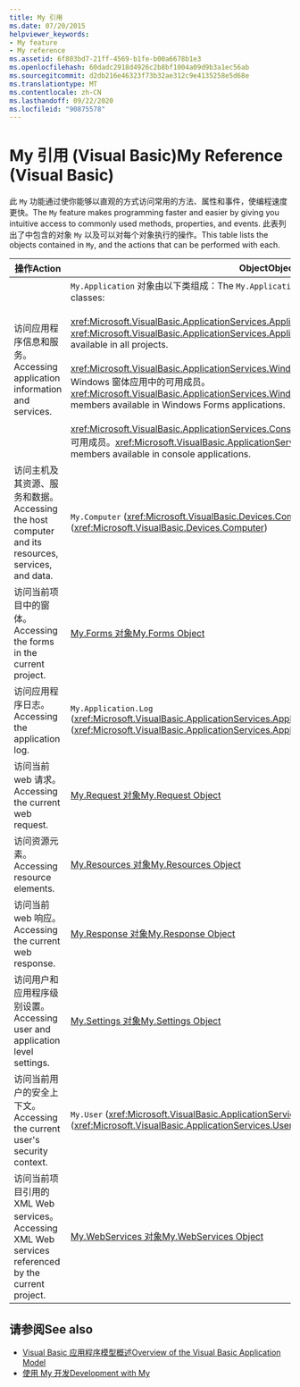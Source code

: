 ```yaml
---
title: My 引用
ms.date: 07/20/2015
helpviewer_keywords:
- My feature
- My reference
ms.assetid: 6f803bd7-21ff-4569-b1fe-b00a6678b1e3
ms.openlocfilehash: 60dadc2918d4926c2b8bf1004a09d9b3a1ec56ab
ms.sourcegitcommit: d2db216e46323f73b32ae312c9e4135258e5d68e
ms.translationtype: MT
ms.contentlocale: zh-CN
ms.lasthandoff: 09/22/2020
ms.locfileid: "90875578"
---
```

# <a name="my-reference-visual-basic"></a><span data-ttu-id="83ebb-102">My 引用 (Visual Basic)</span><span class="sxs-lookup"><span data-stu-id="83ebb-102">My Reference (Visual Basic)</span></span>

<span data-ttu-id="83ebb-103">此 `My` 功能通过使你能够以直观的方式访问常用的方法、属性和事件，使编程速度更快。</span><span class="sxs-lookup"><span data-stu-id="83ebb-103">The `My` feature makes programming faster and easier by giving you intuitive access to commonly used methods, properties, and events.</span></span> <span data-ttu-id="83ebb-104">此表列出了中包含的对象 `My` 以及可以对每个对象执行的操作。</span><span class="sxs-lookup"><span data-stu-id="83ebb-104">This table lists the objects contained in `My`, and the actions that can be performed with each.</span></span>  
  
|<span data-ttu-id="83ebb-105">**操作**</span><span class="sxs-lookup"><span data-stu-id="83ebb-105">**Action**</span></span>|<span data-ttu-id="83ebb-106">**Object**</span><span class="sxs-lookup"><span data-stu-id="83ebb-106">**Object**</span></span>|  
|----------------|----------------|  
|<span data-ttu-id="83ebb-107">访问应用程序信息和服务。</span><span class="sxs-lookup"><span data-stu-id="83ebb-107">Accessing application information and services.</span></span>|<span data-ttu-id="83ebb-108">`My.Application` 对象由以下类组成：</span><span class="sxs-lookup"><span data-stu-id="83ebb-108">The `My.Application` object consists of the following classes:</span></span><br /><br /> <span data-ttu-id="83ebb-109"><xref:Microsoft.VisualBasic.ApplicationServices.ApplicationBase> 提供了所有项目中的可用成员。</span><span class="sxs-lookup"><span data-stu-id="83ebb-109"><xref:Microsoft.VisualBasic.ApplicationServices.ApplicationBase> provides members that are available in all projects.</span></span><br /><br /> <span data-ttu-id="83ebb-110"><xref:Microsoft.VisualBasic.ApplicationServices.WindowsFormsApplicationBase> 提供了 Windows 窗体应用中的可用成员。</span><span class="sxs-lookup"><span data-stu-id="83ebb-110"><xref:Microsoft.VisualBasic.ApplicationServices.WindowsFormsApplicationBase> provides members available in Windows Forms applications.</span></span><br /><br /> <span data-ttu-id="83ebb-111"><xref:Microsoft.VisualBasic.ApplicationServices.ConsoleApplicationBase> 提供了控制台应用中的可用成员。</span><span class="sxs-lookup"><span data-stu-id="83ebb-111"><xref:Microsoft.VisualBasic.ApplicationServices.ConsoleApplicationBase> provides members available in console applications.</span></span>|  
|<span data-ttu-id="83ebb-112">访问主机及其资源、服务和数据。</span><span class="sxs-lookup"><span data-stu-id="83ebb-112">Accessing the host computer and its resources, services, and data.</span></span>|<span data-ttu-id="83ebb-113">`My.Computer` (<xref:Microsoft.VisualBasic.Devices.Computer>)</span><span class="sxs-lookup"><span data-stu-id="83ebb-113">`My.Computer` (<xref:Microsoft.VisualBasic.Devices.Computer>)</span></span>|  
|<span data-ttu-id="83ebb-114">访问当前项目中的窗体。</span><span class="sxs-lookup"><span data-stu-id="83ebb-114">Accessing the forms in the current project.</span></span>|[<span data-ttu-id="83ebb-115">My.Forms 对象</span><span class="sxs-lookup"><span data-stu-id="83ebb-115">My.Forms Object</span></span>](../objects/my-forms-object.md)|  
|<span data-ttu-id="83ebb-116">访问应用程序日志。</span><span class="sxs-lookup"><span data-stu-id="83ebb-116">Accessing the application log.</span></span>|<span data-ttu-id="83ebb-117">`My.Application.Log` (<xref:Microsoft.VisualBasic.ApplicationServices.ApplicationBase.Log%2A>)</span><span class="sxs-lookup"><span data-stu-id="83ebb-117">`My.Application.Log` (<xref:Microsoft.VisualBasic.ApplicationServices.ApplicationBase.Log%2A>)</span></span>|  
|<span data-ttu-id="83ebb-118">访问当前 web 请求。</span><span class="sxs-lookup"><span data-stu-id="83ebb-118">Accessing the current web request.</span></span>|[<span data-ttu-id="83ebb-119">My.Request 对象</span><span class="sxs-lookup"><span data-stu-id="83ebb-119">My.Request Object</span></span>](../objects/my-request-object.md)|  
|<span data-ttu-id="83ebb-120">访问资源元素。</span><span class="sxs-lookup"><span data-stu-id="83ebb-120">Accessing resource elements.</span></span>|[<span data-ttu-id="83ebb-121">My.Resources 对象</span><span class="sxs-lookup"><span data-stu-id="83ebb-121">My.Resources Object</span></span>](../objects/my-resources-object.md)|  
|<span data-ttu-id="83ebb-122">访问当前 web 响应。</span><span class="sxs-lookup"><span data-stu-id="83ebb-122">Accessing the current web response.</span></span>|[<span data-ttu-id="83ebb-123">My.Response 对象</span><span class="sxs-lookup"><span data-stu-id="83ebb-123">My.Response Object</span></span>](../objects/my-response-object.md)|  
|<span data-ttu-id="83ebb-124">访问用户和应用程序级别设置。</span><span class="sxs-lookup"><span data-stu-id="83ebb-124">Accessing user and application level settings.</span></span>|[<span data-ttu-id="83ebb-125">My.Settings 对象</span><span class="sxs-lookup"><span data-stu-id="83ebb-125">My.Settings Object</span></span>](../objects/my-settings-object.md)|  
|<span data-ttu-id="83ebb-126">访问当前用户的安全上下文。</span><span class="sxs-lookup"><span data-stu-id="83ebb-126">Accessing the current user's security context.</span></span>|<span data-ttu-id="83ebb-127">`My.User` (<xref:Microsoft.VisualBasic.ApplicationServices.User>)</span><span class="sxs-lookup"><span data-stu-id="83ebb-127">`My.User` (<xref:Microsoft.VisualBasic.ApplicationServices.User>)</span></span>|  
|<span data-ttu-id="83ebb-128">访问当前项目引用的 XML Web services。</span><span class="sxs-lookup"><span data-stu-id="83ebb-128">Accessing XML Web services referenced by the current project.</span></span>|[<span data-ttu-id="83ebb-129">My.WebServices 对象</span><span class="sxs-lookup"><span data-stu-id="83ebb-129">My.WebServices Object</span></span>](../objects/my-webservices-object.md)|  
  
## <a name="see-also"></a><span data-ttu-id="83ebb-130">请参阅</span><span class="sxs-lookup"><span data-stu-id="83ebb-130">See also</span></span>

- [<span data-ttu-id="83ebb-131">Visual Basic 应用程序模型概述</span><span class="sxs-lookup"><span data-stu-id="83ebb-131">Overview of the Visual Basic Application Model</span></span>](../../developing-apps/development-with-my/overview-of-the-visual-basic-application-model.md)
- [<span data-ttu-id="83ebb-132">使用 My 开发</span><span class="sxs-lookup"><span data-stu-id="83ebb-132">Development with My</span></span>](../../developing-apps/development-with-my/index.md)
